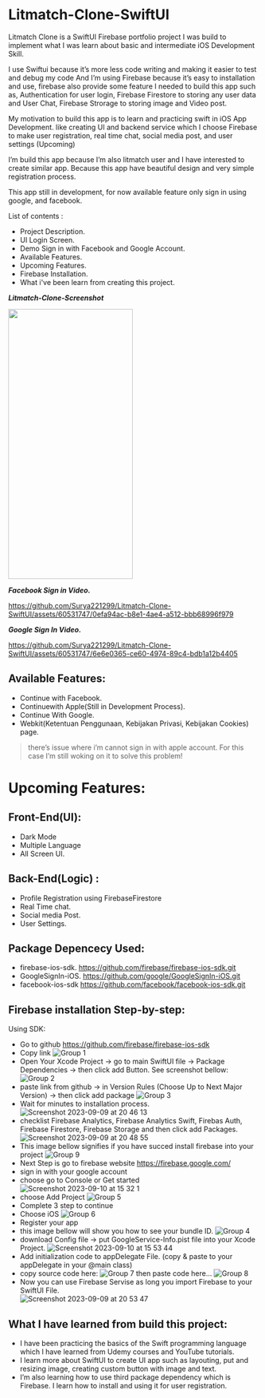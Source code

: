 # Litmatch-Clone-SwiftUI

Litmatch Clone is a SwiftUI Firebase portfolio project I was build to implement what I was learn about basic and intermediate iOS Development Skill.

I use Swiftui because it’s more less code writing and making it easier to test and debug my code
And I’m using Firebase because it’s easy to installation and use, firebase also provide some feature I needed to build this app such as, Authentication for user login, Firebase Firestore to storing any user data and User Chat, Firebase Strorage to storing image and Video post.

My motivation to build this app is to learn and practicing swift in iOS App Development. like creating UI and backend service which I choose Firebase to make user registration, real time chat, social media post, and user settings (Upcoming)

I’m build this app because I’m also litmatch user and I have interested to create similar app. Because this app have beautiful design and very simple registration process.

This app still in development, for now available feature only sign in using google, and facebook.

List of contents :
- Project Description.
- UI Login Screen.
- Demo Sign in with Facebook and Google Account.
- Available Features.
- Upcoming Features.
- Firebase Installation.
- What i've been learn from creating this project.

_**Litmatch-Clone-Screenshot**_

<img src="https://github.com/Surya221299/Litmatch-Clone-SwiftUI/assets/60531747/4ad336dd-f719-4ef7-a045-29dec3f02b8a" width="250" height="541"/>

_**Facebook Sign in Video.**_

https://github.com/Surya221299/Litmatch-Clone-SwiftUI/assets/60531747/0efa94ac-b8e1-4ae4-a512-bbb68996f979

_**Google Sign In Video.**_

https://github.com/Surya221299/Litmatch-Clone-SwiftUI/assets/60531747/6e6e0365-ce60-4974-89c4-bdb1a12b4405

## **Available Features:**
- Continue with Facebook.
- Continuewith Apple(Still in Development Process).
- Continue With Google.
- Webkit(Ketentuan Penggunaan, Kebijakan Privasi, Kebijakan Cookies) page.

> there’s issue where i’m cannot sign in with apple account. For this case I’m still woking on it to solve this problem!

# **Upcoming Features:**
## Front-End(UI):
- Dark Mode
- Multiple Language
- All Screen UI.

## Back-End(Logic) :
- Profile Registration using FirebaseFirestore
- Real Time chat.
- Social media Post.
- User Settings.

## **Package Depencecy Used:**
- firebase-ios-sdk.  https://github.com/firebase/firebase-ios-sdk.git
- GoogleSignIn-iOS.  https://github.com/google/GoogleSignIn-iOS.git
- facebook-ios-sdk   https://github.com/facebook/facebook-ios-sdk.git

## **Firebase installation Step-by-step:**
Using SDK:
- Go to github  https://github.com/firebase/firebase-ios-sdk
- Copy link
![Group 1](https://github.com/Surya221299/Litmatch-Clone-SwiftUI/assets/60531747/e9892efd-2250-4faf-be33-a4cb414888a0)
- Open Your Xcode Project -> go to main SwiftUI file -> Package Dependencies -> then click add Button. See screenshot bellow: 
![Group 2](https://github.com/Surya221299/Litmatch-Clone-SwiftUI/assets/60531747/9b37f02d-46e8-4c61-a276-bc28b802802f)
- paste link from github -> in Version Rules (Choose Up to Next Major Version) -> then click add package 
![Group 3](https://github.com/Surya221299/Litmatch-Clone-SwiftUI/assets/60531747/b3512125-d4e9-4321-8707-5811dd69675c)
- Wait for minutes to installation process.
![Screenshot 2023-09-09 at 20 46 13](https://github.com/Surya221299/Litmatch-Clone-SwiftUI/assets/60531747/6da1c40e-fd42-4123-8e00-9736fa0ed2b6)
- checklist Firebase Analytics, Firebase Analytics Swift, Firebas Auth, Firebase Firestore, Firebase Storage and then click add Packages.
![Screenshot 2023-09-09 at 20 48 55](https://github.com/Surya221299/Litmatch-Clone-SwiftUI/assets/60531747/79b7d525-f1de-4c5f-b1a1-329faf7ea7db)
- This image bellow signifies if you have succed install firebase into your project
![Group 9](https://github.com/Surya221299/Litmatch-Clone-SwiftUI/assets/60531747/335cc7c9-2463-4d05-ab48-40f8504fe7d3)
- Next Step is go to firebase website https://firebase.google.com/
- sign in with your google account
- choose go to Console or Get started
![Screenshot 2023-09-10 at 15 32 1](https://github.com/Surya221299/Litmatch-Clone-SwiftUI/assets/60531747/4d8b4791-ca89-4faf-be35-d6eb87ccb6da)
- choose Add Project 
![Group 5](https://github.com/Surya221299/Litmatch-Clone-SwiftUI/assets/60531747/568bbf5b-aec9-4210-802d-a996bb94363d)
- Complete 3 step to continue 
- Choose iOS 
![Group 6](https://github.com/Surya221299/Litmatch-Clone-SwiftUI/assets/60531747/f4a9dec8-689d-4ea8-bab6-e3be58270955)
- Register your app  
- this image bellow will show you how to see your bundle ID.
![Group 4](https://github.com/Surya221299/Litmatch-Clone-SwiftUI/assets/60531747/076aa9ea-a53e-49a4-a9c4-949491e8e012)
- download Config file -> put GoogleService-Info.pist file into your Xcode Project. 
![Screenshot 2023-09-10 at 15 53 44](https://github.com/Surya221299/Litmatch-Clone-SwiftUI/assets/60531747/0927d651-5d2e-4aab-8452-3ed83690b34a)
- Add initialization code to appDelegate File. (copy & paste to your appDelegate in your @main class)
- copy source code here:
![Group 7](https://github.com/Surya221299/Litmatch-Clone-SwiftUI/assets/60531747/fda42ecb-c666-4675-83b2-8a07677589ae)
then paste code here...
![Group 8](https://github.com/Surya221299/Litmatch-Clone-SwiftUI/assets/60531747/b1c47901-dccb-43e5-bdf4-11b7dd7d19c6)
- Now you can use Firebase Servise as long you import Firebase to your SwiftUI File.<br />
![Screenshot 2023-09-09 at 20 53 47](https://github.com/Surya221299/Litmatch-Clone-SwiftUI/assets/60531747/58883e46-9112-4ca6-85cd-d75a9f4c836d)

## **What I have learned from build this project:**
- I have been practicing the basics of the Swift programming language which I have learned from Udemy courses and YouTube tutorials.
- I learn more about SwiftUI to create UI app such as layouting, put and resizing image, creating custom button with image and text.
- I’m also learning how to use third package dependency which is Firebase. I learn how to install and using it for user registration.





